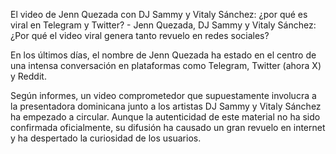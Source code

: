 El video de Jenn Quezada con DJ Sammy y Vitaly Sánchez: ¿por qué es viral en Telegram y Twitter? - Jenn Quezada, DJ Sammy y Vitaly Sánchez: ¿Por qué el video viral genera tanto revuelo en redes sociales?

En los últimos días, el nombre de Jenn Quezada ha estado en el centro de una intensa conversación en plataformas como Telegram, Twitter (ahora X) y Reddit.



Según informes, un video comprometedor que supuestamente involucra a la presentadora dominicana junto a los artistas DJ Sammy y Vitaly Sánchez ha empezado a circular. Aunque la autenticidad de este material no ha sido confirmada oficialmente, su difusión ha causado un gran revuelo en internet y ha despertado la curiosidad de los usuarios.
